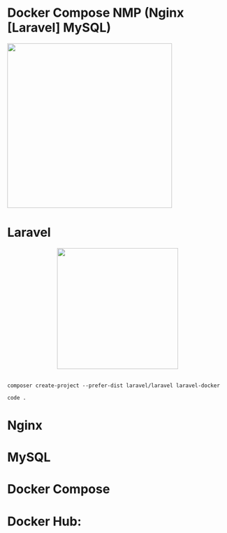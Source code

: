# Docker Compose NMP (Nginx [Laravel] MySQL)

<img src="" height="377">

# Laravel
<div align="center"><img src="https://cdn.worldvectorlogo.com/logos/laravel-2.svg" height="277"></div><br \>

```
composer create-project --prefer-dist laravel/laravel laravel-docker
```

```
code .
```

# Nginx

# MySQL

# Docker Compose

# Docker Hub:  
